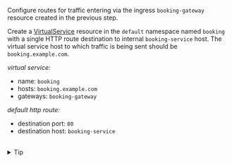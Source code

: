 Configure routes for traffic entering via the ingress `booking-gateway` 
resource created in the previous step.

Create a [VirtualService](https://istio.io/latest/docs/reference/config/networking/virtual-service/)
resource in the `default` namespace named `booking`
with a single HTTP route destination to internal `booking-service` host.
The virtual service host to which traffic is being sent should be `booking.example.com`.


*virtual service:*
* name: `booking`
* hosts: `booking.example.com`
* gateways: `booking-gateway`

*default http route:*
* destination port: `80`
* destination host: `booking-service`


<br>
<details><summary>Tip</summary>

```plain
apiVersion: networking.istio.io/v1alpha3
kind: VirtualService
metadata:
  name: // TODO
spec:
  hosts:
  - // TODO
  gateways:
  - // TODO
  http:
  - route:
    - destination:
        port:
          number: // TODO
        host: // TODO
```{{copy}}
</details>

<br>
<details><summary>Solution</summary>

```plain
apiVersion: networking.istio.io/v1alpha3
kind: VirtualService
metadata:
  name: booking
spec:
  hosts:
  - "booking.example.com"
  gateways:
  - booking-gateway
  http:
  - route:
    - destination:
        port:
          number: 80
        host: booking-service
```{{copy}}
</details>